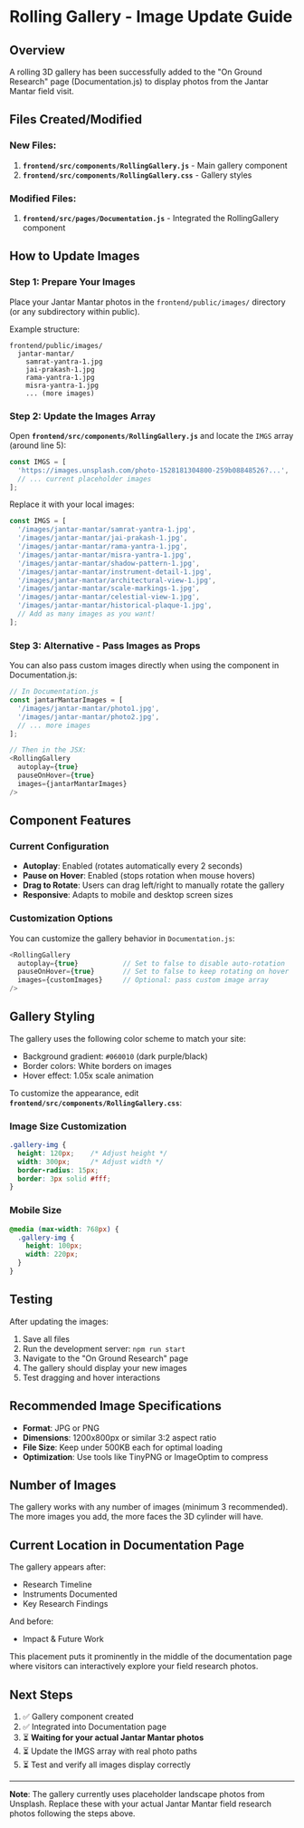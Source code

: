 # Rolling Gallery - Image Update Guide

## Overview
A rolling 3D gallery has been successfully added to the "On Ground Research" page (Documentation.js) to display photos from the Jantar Mantar field visit.

## Files Created/Modified

### New Files:
1. **`frontend/src/components/RollingGallery.js`** - Main gallery component
2. **`frontend/src/components/RollingGallery.css`** - Gallery styles

### Modified Files:
1. **`frontend/src/pages/Documentation.js`** - Integrated the RollingGallery component

## How to Update Images

### Step 1: Prepare Your Images
Place your Jantar Mantar photos in the `frontend/public/images/` directory (or any subdirectory within public).

Example structure:
```
frontend/public/images/
  jantar-mantar/
    samrat-yantra-1.jpg
    jai-prakash-1.jpg
    rama-yantra-1.jpg
    misra-yantra-1.jpg
    ... (more images)
```

### Step 2: Update the Images Array
Open **`frontend/src/components/RollingGallery.js`** and locate the `IMGS` array (around line 5):

```javascript
const IMGS = [
  'https://images.unsplash.com/photo-1528181304800-259b08848526?...',
  // ... current placeholder images
];
```

Replace it with your local images:

```javascript
const IMGS = [
  '/images/jantar-mantar/samrat-yantra-1.jpg',
  '/images/jantar-mantar/jai-prakash-1.jpg',
  '/images/jantar-mantar/rama-yantra-1.jpg',
  '/images/jantar-mantar/misra-yantra-1.jpg',
  '/images/jantar-mantar/shadow-pattern-1.jpg',
  '/images/jantar-mantar/instrument-detail-1.jpg',
  '/images/jantar-mantar/architectural-view-1.jpg',
  '/images/jantar-mantar/scale-markings-1.jpg',
  '/images/jantar-mantar/celestial-view-1.jpg',
  '/images/jantar-mantar/historical-plaque-1.jpg',
  // Add as many images as you want!
];
```

### Step 3: Alternative - Pass Images as Props
You can also pass custom images directly when using the component in Documentation.js:

```javascript
// In Documentation.js
const jantarMantarImages = [
  '/images/jantar-mantar/photo1.jpg',
  '/images/jantar-mantar/photo2.jpg',
  // ... more images
];

// Then in the JSX:
<RollingGallery 
  autoplay={true} 
  pauseOnHover={true} 
  images={jantarMantarImages}
/>
```

## Component Features

### Current Configuration
- **Autoplay**: Enabled (rotates automatically every 2 seconds)
- **Pause on Hover**: Enabled (stops rotation when mouse hovers)
- **Drag to Rotate**: Users can drag left/right to manually rotate the gallery
- **Responsive**: Adapts to mobile and desktop screen sizes

### Customization Options

You can customize the gallery behavior in `Documentation.js`:

```javascript
<RollingGallery 
  autoplay={true}           // Set to false to disable auto-rotation
  pauseOnHover={true}       // Set to false to keep rotating on hover
  images={customImages}     // Optional: pass custom image array
/>
```

## Gallery Styling

The gallery uses the following color scheme to match your site:
- Background gradient: `#060010` (dark purple/black)
- Border colors: White borders on images
- Hover effect: 1.05x scale animation

To customize the appearance, edit **`frontend/src/components/RollingGallery.css`**:

### Image Size Customization
```css
.gallery-img {
  height: 120px;    /* Adjust height */
  width: 300px;     /* Adjust width */
  border-radius: 15px;
  border: 3px solid #fff;
}
```

### Mobile Size
```css
@media (max-width: 768px) {
  .gallery-img {
    height: 100px;
    width: 220px;
  }
}
```

## Testing

After updating the images:
1. Save all files
2. Run the development server: `npm run start`
3. Navigate to the "On Ground Research" page
4. The gallery should display your new images
5. Test dragging and hover interactions

## Recommended Image Specifications

- **Format**: JPG or PNG
- **Dimensions**: 1200x800px or similar 3:2 aspect ratio
- **File Size**: Keep under 500KB each for optimal loading
- **Optimization**: Use tools like TinyPNG or ImageOptim to compress

## Number of Images

The gallery works with any number of images (minimum 3 recommended). The more images you add, the more faces the 3D cylinder will have.

## Current Location in Documentation Page

The gallery appears after:
- Research Timeline
- Instruments Documented
- Key Research Findings

And before:
- Impact & Future Work

This placement puts it prominently in the middle of the documentation page where visitors can interactively explore your field research photos.

## Next Steps

1. ✅ Gallery component created
2. ✅ Integrated into Documentation page
3. ⏳ **Waiting for your actual Jantar Mantar photos**
4. ⏳ Update the IMGS array with real photo paths
5. ⏳ Test and verify all images display correctly

---

**Note**: The gallery currently uses placeholder landscape photos from Unsplash. Replace these with your actual Jantar Mantar field research photos following the steps above.
